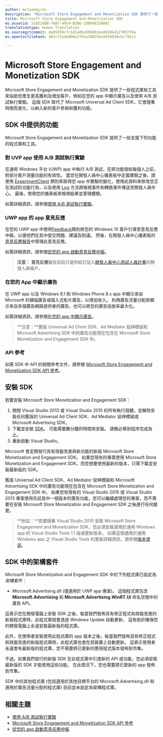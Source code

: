 ```yaml
---
author: mcleanbyron
Description: "Microsoft Store Engagement and Monetization SDK 提供了一些可讓您在應用程式中新增更多功能的程式庫和工具，以協助您產生更高獲利及增加客戶。"
title: Microsoft Store Engagement and Monetization SDK
ms.assetid: 518516DB-70A7-49C4-B3B6-CD8A98320B9C
translationtype: Human Translation
ms.sourcegitcommit: de85956c7c1d2a0ba509d61ee8928b412f057f8a
ms.openlocfilehash: 481cf2aab806a1f9ce368256a9df8930cbc756c1

---
```


# Microsoft Store Engagement and Monetization SDK

Microsoft Store Engagement and Monetization SDK 提供了一些程式庫和工具來協助您產生更高獲利及增加客戶，例如在您的 app 中顯示廣告以及使用 A/B 測試執行實驗。 這個 SDK 取代了 Microsoft Universal Ad Client SDK，它會隨著時間而進化，以納入新的客戶參與和獲利功能。


## SDK 中提供的功能

Microsoft Store Engagement and Monetization SDK 提供了一些支援下列功能的程式庫和工具。

### 對 UVP app 使用 A/B 測試執行實驗

在通用 Windows 平台 (UWP) app 中執行 A/B 測試，在將功能發給每個人之前，對部分客戶測量功能的有效性。 當您在開發人員中心儀表板中定義實驗之後，請使用 [ExperimentClient](https://msdn.microsoft.com/library/windows/apps/microsoft.services.store.engagement.experimentclient.aspx) 類別來取得您 app 中實驗的變化，使用此資料來修改您正在測試的功能行為，以及使用 [Log](https://msdn.microsoft.com/library/windows/apps/microsoft.services.store.engagement.storeservicescustomevents.log.aspx) 方法將檢視事件和轉換事件傳送至開發人員中心。 最後，使用您的儀表板來檢視結果並管理體驗。

如需詳細資訊，請參閱[使用 A/B 測試執行實驗](run-app-experiments-with-a-b-testing.md)。

### UWP app 的 app 意見反應

在您的 UWP app 中使用[Feedback](https://msdn.microsoft.com/library/windows/apps/microsoft.services.store.engagement.feedback.aspx)類別將您的 Windows 10 客戶引導至意見反應中樞，以便他們在其中提交問題、建議及附議。 然後，在開發人員中心儀表板的[意見反應報告](../publish/feedback-report.md)中管理此意見反應。

如需詳細資訊，請參閱[從您的 app 啟動意見反應中樞](launch-feedback-hub-from-your-app.md)。

>**注意：** **意見反應**報告目前只提供給已加入[開發人員中心測試人員計畫](../publish/dev-center-insider-program.md)的開發人員帳戶。

### 在您的 App 中顯示廣告

在 UWP app 以及 Windows 8.1 和 Windows Phone 8.x app 中顯示來自 Microsoft 的橫幅廣告或插入式影片廣告，以增加收入。 利用廣告流量分配來顯示來自多個廣告網路提供者的廣告，也可以將您的廣告投放率最大化。

如需詳細資訊，請參閱[在您的 app 中顯示廣告](display-ads-in-your-app.md)。

>**注意：**舊版 Universal Ad Client SDK、Ad Mediator 延伸模組和 Microsoft Advertising SDK 中的廣告功能現在包含在 Microsoft Store Monetization and Engagement SDK 中。

### API 參考

如需 SDK 中 API 的相關參考文件，請參閱 [Microsoft Store Engagement and Monetization SDK API 參考](https://msdn.microsoft.com/library/windows/apps/mt691886.aspx)。

## 安裝 SDK

若要安裝 Microsoft Store Monetization and Engagement SDK：

1.  關閉 Visual Studio 2013 或 Visual Studio 2015 的所有執行個體，並解除安裝任何舊版的 Universal Ad Client SDK、Ad Mediator 延伸模組或 Microsoft Advertising SDK。
2.  下載並安裝 [SDK](http://aka.ms/store-em-sdk)。 可能需要數分鐘的時間來安裝。 請務必等到程序完成為止。
3.  重新啟動 Visual Studio。

Microsoft 會定期發行具有效能改進與新功能的新版 Microsoft Store Monetization and Engagement SDK。 如果您現有的專案使用 Microsoft Store Monetization and Engagement SDK，而您想要使用最新的版本，只需下載並安裝最新版的 SDK。

舊版 Universal Ad Client SDK、Ad Mediator 延伸模組和 Microsoft Advertising SDK 中的廣告功能現在包含在 Microsoft Store Monetization and Engagement SDK 中。 如果您有現有的 Visual Studio 2015 或 Visual Studio 2013 專案使用先前其中一個版本的廣告功能，您可以繼續處理您的專案，而不需要在安裝 Microsoft Store Monetization and Engagement SDK 之後進行任何變更。

>**附註：**若要隨著 Visual Studio 2015 安裝 Microsoft Store Engagement and Monetization SDK，您必須安裝適用於通用 Windows app 的 Visual Studio Tools 1.1 版或更新版本。 如需這個適用於通用 Windows app 之 Visual Studio Tools 的更新詳細資訊，請參閱[版本資訊](http://go.microsoft.com/fwlink/?LinkID=624516)。

## SDK 中的架構套件

Microsoft Store Monetization and Engagement SDK 中的下列程式庫已設定為*架構套件*：

* Microsoft.Advertising.dll (僅適用於 UWP app 專案)。 這個程式庫包含 **Microsoft.Advertising** 和 **Microsoft.Advertising.WinRT.UI** 命名空間中的廣告 API。

這表示您在開發電腦上安裝 SDK 之後，每當我們發佈具有修正程式和效能改進的新版程式庫時，此程式庫就會透過 Windows Update 自動更新。 這有助於確保您的開發電腦上永遠安裝最新版的程式庫。

此外，在使用者安裝使用此程式庫的 app 版本之後，每當我們發佈具有修正程式和效能改進的新版程式庫時，此程式庫也會在其裝置上自動更新。 這表示使用者永遠會有最新版的程式庫，您不需要將已更新的應用程式版本發佈到市集。

不過，如果我們發行的新版 SDK 在此程式庫中引進新的 API 或功能，您必須安裝最新版的 SDK 才能使用這些功能。 在此情況下，您也需要將已更新的 app 發佈到市集。

SDK 中的其他程式庫 (包括適用於其他目標平台的 Microsoft.Advertising.dll 和適用於廣告流量分配的程式庫) 目前並未設定為架構程式庫。

## 相關主題

* [使用 A/B 測試執行實驗](run-app-experiments-with-a-b-testing.md)
* [Microsoft Store Engagement and Monetization SDK API 參考](https://msdn.microsoft.com/library/windows/apps/mt691886.aspx)
* [從您的 app 啟動意見反應中樞](launch-feedback-hub-from-your-app.md)



<!--HONumber=Jun16_HO4-->


